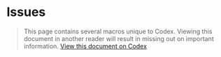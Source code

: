<!--
title: Issues
processors:
  disabled:
    - toc
  enabled:
    - buttons
buttons:
  type: buttons
  buttons:    
    github: 
      text: Open issues
      icon: fa fa-github    
      attr:
          href: https://projects.radic.nl
          target: _blank
          

-->


# Issues

<!--*codex:general:hide*-->
> This page contains several macros unique to Codex. 
  Viewing this document in another reader will result in missing out on important information. [View this document on Codex](http://codex-project.ninja/codex/master/issues)
<!--*codex:/general:hide*-->

<br>
<!--*codex:jira:issues:list('CODEX', 'type,id,summary,priority,reporter,status', 'issuetype in (Bug, Improvement) AND resolution = Unresolved', 'Rank ASC')*-->

